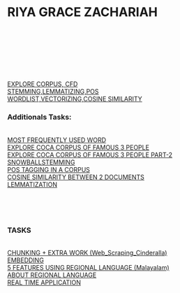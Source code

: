 <html>
	<head>
	</head>
	<body>
		<h1> </h1>
		<h1>RIYA GRACE ZACHARIAH </h1>
		<br/><br/>
		<div class="outer-box">
		<div class="head"><h2></h2></div></br/>
			<div class="inner-box">
				<h3> </h3></br>
				<a href="https://github.com/RiyaGrace/nlp-tasks/blob/master/LAB1_TASKS.ipynb"> EXPLORE CORPUS, CFD</a><br/>
				<a href="https://github.com/RiyaGrace/nlp-tasks/blob/master/LAB2_TASKS.ipynb"> STEMMING,LEMMATIZING,POS</a><br/>
				<a href="https://github.com/RiyaGrace/nlp-tasks/blob/master/LAB3_TASKS.ipynb"> WORDLIST,VECTORIZING,COSINE SIMILARITY</a><br/>
				<h3>Additionals Tasks: </h3><br/>
					<a href="https://github.com/RiyaGrace/nlp-tasks/blob/master/MOST_FREQ_USED_WORD.ipynb">MOST FREQUENTLY USED WORD </a><br/>
					<a href="https://github.com/RiyaGrace/nlp-tasks/blob/master/EXPLORE%20COCA%20CORPUS%20OF%20ANY%203%20FAMOUS%20PEOPLE.pdf">EXPLORE COCA CORPUS OF FAMOUS 3 PEOPLE</a><br/>
					<a href="https://github.com/RiyaGrace/nlp-tasks/blob/master/EXPLORE%20COCA%20CORPUS%20OF%20OF%20ANY%203%20FAMOUS%20PEOPLE-%202.ipynb">EXPLORE COCA CORPUS OF FAMOUS 3 PEOPLE PART-2</a><br/>
					<a href="https://github.com/RiyaGrace/nlp-tasks/blob/master/Snowball_Stemming.ipynb">SNOWBALLSTEMMING</a><br/>
					<a href="https://github.com/RiyaGrace/nlp-tasks/blob/master/POS_TAGGING.ipynb">POS TAGGING IN A CORPUS</a><br/>
					<a href="https://github.com/RiyaGrace/nlp-tasks/blob/master/COSINE_SIMILARITY.ipynb">COSINE SIMILARITY BETWEEN 2 DOCUMENTS</a><br/>
					<a href="https://github.com/RiyaGrace/nlp-tasks/blob/master/Lemmatization.ipynb">LEMMATIZATION</a><br/>
			</div>
		<div class="head"><h2> </h2></div><br/>
			<div class="inner-box"> </br>
				<h3> TASKS </h3><br/>	
				<a href="https://github.com/RiyaGrace/nlp-tasks/blob/master/Lab4.ipynb">CHUNKING + EXTRA WORK (Web_Scraping_Cinderalla) </a><br/>
				<a href="https://github.com/RiyaGrace/nlp-tasks/blob/master/Lab5.ipynb">EMBEDDING</a><br/>
				<a href="https://github.com/RiyaGrace/nlp-tasks/blob/master/5featuresUsingRegionalLang.ipynb">5 FEATURES USING REGIONAL LANGUAGE (Malayalam)</a><br/>
				<a href="https://github.com/RiyaGrace/nlp-tasks/blob/master/Review%20Papers.pdf"> ABOUT REGIONAL LANGUAGE </a><br/>
	 <a href="https://morph.smc.org.in/ner">REAL TIME APPLICATION </a><br/>
			</div>
		</div>
	</body>
</html>
